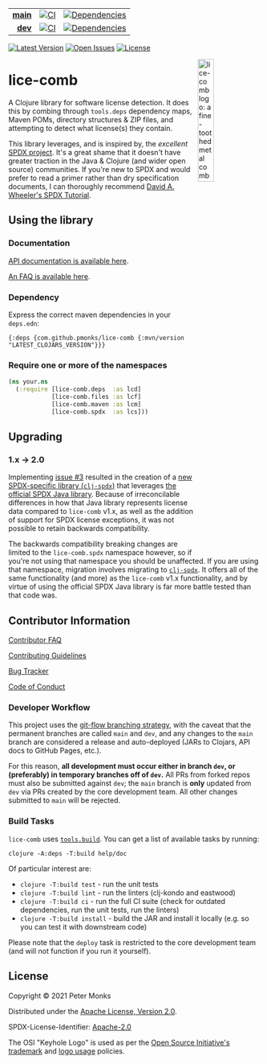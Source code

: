 | | | |
|---:|:---:|:---:|
| [**main**](https://github.com/pmonks/lice-comb/tree/main) | [![CI](https://github.com/pmonks/lice-comb/workflows/CI/badge.svg?branch=main)](https://github.com/pmonks/lice-comb/actions?query=workflow%3ACI+branch%3Amain) | [![Dependencies](https://github.com/pmonks/lice-comb/workflows/dependencies/badge.svg?branch=main)](https://github.com/pmonks/lice-comb/actions?query=workflow%3Adependencies+branch%3Amain) |
| [**dev**](https://github.com/pmonks/lice-comb/tree/dev) | [![CI](https://github.com/pmonks/lice-comb/workflows/CI/badge.svg?branch=dev)](https://github.com/pmonks/lice-comb/actions?query=workflow%3ACI+branch%3Adev) | [![Dependencies](https://github.com/pmonks/lice-comb/workflows/dependencies/badge.svg?branch=dev)](https://github.com/pmonks/lice-comb/actions?query=workflow%3Adependencies+branch%3Adev) |

[![Latest Version](https://img.shields.io/clojars/v/com.github.pmonks/lice-comb)](https://clojars.org/com.github.pmonks/lice-comb/) [![Open Issues](https://img.shields.io/github/issues/pmonks/lice-comb.svg)](https://github.com/pmonks/lice-comb/issues) [![License](https://img.shields.io/github/license/pmonks/lice-comb.svg)](https://github.com/pmonks/lice-comb/blob/main/LICENSE)

<img alt="lice-comb logo: a fine-toothed metal comb for removing headlice emblazoned with the OSI keyhole logo" align="right" width="25%" src="https://raw.githubusercontent.com/pmonks/lice-comb/main/lice-comb-logo.png">

# lice-comb

A Clojure library for software license detection.  It does this by combing through `tools.deps` dependency maps, Maven POMs, directory structures & ZIP files, and attempting to detect what license(s) they contain.

This library leverages, and is inspired by, the *excellent* [SPDX project](https://spdx.dev/).  It's a great shame that it doesn't have greater traction in the Java & Clojure (and wider open source) communities.  If you're new to SPDX and would prefer to read a primer rather than dry specification documents, I can thoroughly recommend [David A. Wheeler's SPDX Tutorial](https://github.com/david-a-wheeler/spdx-tutorial#spdx-tutorial).

## Using the library

### Documentation

[API documentation is available here](https://pmonks.github.io/lice-comb/).

[An FAQ is available here](https://github.com/pmonks/lice-comb/wiki/FAQ).

### Dependency

Express the correct maven dependencies in your `deps.edn`:

```edn
{:deps {com.github.pmonks/lice-comb {:mvn/version "LATEST_CLOJARS_VERSION"}}}
```

### Require one or more of the namespaces

```clojure
(ns your.ns
  (:require [lice-comb.deps  :as lcd]
            [lice-comb.files :as lcf]
            [lice-comb.maven :as lcm]
            [lice-comb.spdx  :as lcs]))
```

## Upgrading

### 1.x -> 2.0

Implementing [issue #3](https://github.com/pmonks/lice-comb/issues/3) resulted in the creation of a [new SPDX-specific library (`clj-spdx`)](https://github.com/pmonks/clj-spdx) that leverages [the official SPDX Java library](https://github.com/spdx/Spdx-Java-Library).  Because of irreconcilable differences in how that Java library represents license data compared to `lice-comb` v1.x, as well as the addition of support for SPDX license exceptions, it was not possible to retain backwards compatibility.

The backwards compatibility breaking changes are limited to the `lice-comb.spdx` namespace however, so if you're not using that namespace you should be unaffected.  If you are using that namespace, migration involves migrating to [`clj-spdx`](https://github.com/pmonks/clj-spdx).  It offers all of the same functionality (and more) as the `lice-comb` v1.x functionality, and by virtue of using the official SPDX Java library is far more battle tested than that code was.

## Contributor Information

[Contributor FAQ](https://github.com/pmonks/lice-comb/wiki/FAQ#contributor-faqs)

[Contributing Guidelines](https://github.com/pmonks/lice-comb/blob/main/.github/CONTRIBUTING.md)

[Bug Tracker](https://github.com/pmonks/lice-comb/issues)

[Code of Conduct](https://github.com/pmonks/lice-comb/blob/main/.github/CODE_OF_CONDUCT.md)

### Developer Workflow

This project uses the [git-flow branching strategy](https://nvie.com/posts/a-successful-git-branching-model/), with the caveat that the permanent branches are called `main` and `dev`, and any changes to the `main` branch are considered a release and auto-deployed (JARs to Clojars, API docs to GitHub Pages, etc.).

For this reason, **all development must occur either in branch `dev`, or (preferably) in temporary branches off of `dev`.**  All PRs from forked repos must also be submitted against `dev`; the `main` branch is **only** updated from `dev` via PRs created by the core development team.  All other changes submitted to `main` will be rejected.

### Build Tasks

`lice-comb` uses [`tools.build`](https://clojure.org/guides/tools_build). You can get a list of available tasks by running:

```
clojure -A:deps -T:build help/doc
```

Of particular interest are:

* `clojure -T:build test` - run the unit tests
* `clojure -T:build lint` - run the linters (clj-kondo and eastwood)
* `clojure -T:build ci` - run the full CI suite (check for outdated dependencies, run the unit tests, run the linters)
* `clojure -T:build install` - build the JAR and install it locally (e.g. so you can test it with downstream code)

Please note that the `deploy` task is restricted to the core development team (and will not function if you run it yourself).

## License

Copyright © 2021 Peter Monks

Distributed under the [Apache License, Version 2.0](http://www.apache.org/licenses/LICENSE-2.0).

SPDX-License-Identifier: [Apache-2.0](https://spdx.org/licenses/Apache-2.0)

The OSI "Keyhole Logo" is used as per the [Open Source Initiative's](https://opensource.org/) [trademark](https://opensource.org/trademark-guidelines) and [logo usage](https://opensource.org/logo-usage-guidelines) policies.

